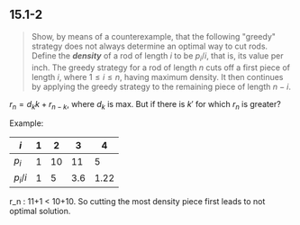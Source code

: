 ## 15.1-2

> Show, by means of a counterexample, that the following "greedy" strategy does not always determine an optimal way to cut rods. Define the **_density_** of a rod of length $i$ to be $p_i / i$, that is, its value per inch. The greedy strategy for a rod of length $n$ cuts off a first piece of length $i$, where $1 \le i \le n$, having maximum density. It then continues by applying the greedy strategy to the remaining piece of length $n - i$.


$r_{n} = d_k  k + r_{n-k}$, where $d_k$ is max. But if there is $k'$ for which $r_{n}$ is greater? 

Example:

$i$     | 1 | 2  | 3   | 4    |
--------|---|----|-----|------|
$p_i$   | 1 | 10 | 11  | 5    |
$p_i/i$ | 1 | 5  | 3.6 | 1.22 |

r_n : 11+1 < 10+10. So cutting the most density piece first leads to not optimal solution.

